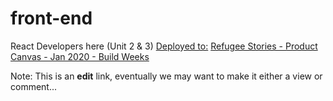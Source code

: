 
# front-end
React Developers here (Unit 2 &amp; 3)
[Deployed to:](https://client-mauve.now.sh)
[Refugee Stories - Product Canvas - Jan 2020 - Build Weeks](https://docs.google.com/document/d/11ZJG2zr8831Q2Dzesgtmju5iIGY1WCIAU19eFfR0NRE/edit?usp=sharing)

Note: This is an **edit** link, eventually we may want to make it either a view or comment...
